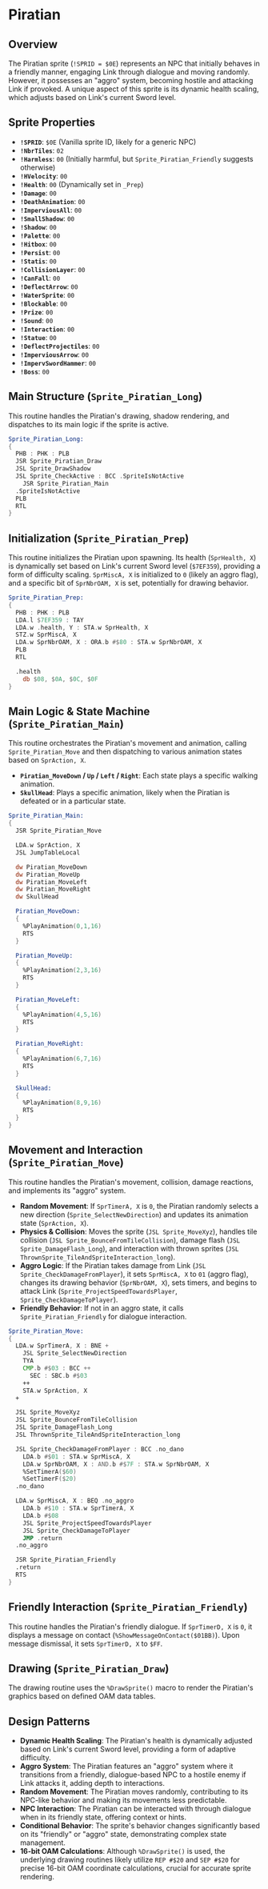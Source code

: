 # Piratian

## Overview
The Piratian sprite (`!SPRID = $0E`) represents an NPC that initially behaves in a friendly manner, engaging Link through dialogue and moving randomly. However, it possesses an "aggro" system, becoming hostile and attacking Link if provoked. A unique aspect of this sprite is its dynamic health scaling, which adjusts based on Link's current Sword level.

## Sprite Properties
*   **`!SPRID`**: `$0E` (Vanilla sprite ID, likely for a generic NPC)
*   **`!NbrTiles`**: `02`
*   **`!Harmless`**: `00` (Initially harmful, but `Sprite_Piratian_Friendly` suggests otherwise)
*   **`!HVelocity`**: `00`
*   **`!Health`**: `00` (Dynamically set in `_Prep`)
*   **`!Damage`**: `00`
*   **`!DeathAnimation`**: `00`
*   **`!ImperviousAll`**: `00`
*   **`!SmallShadow`**: `00`
*   **`!Shadow`**: `00`
*   **`!Palette`**: `00`
*   **`!Hitbox`**: `00`
*   **`!Persist`**: `00`
*   **`!Statis`**: `00`
*   **`!CollisionLayer`**: `00`
*   **`!CanFall`**: `00`
*   **`!DeflectArrow`**: `00`
*   **`!WaterSprite`**: `00`
*   **`!Blockable`**: `00`
*   **`!Prize`**: `00`
*   **`!Sound`**: `00`
*   **`!Interaction`**: `00`
*   **`!Statue`**: `00`
*   **`!DeflectProjectiles`**: `00`
*   **`!ImperviousArrow`**: `00`
*   **`!ImpervSwordHammer`**: `00`
*   **`!Boss`**: `00`

## Main Structure (`Sprite_Piratian_Long`)
This routine handles the Piratian's drawing, shadow rendering, and dispatches to its main logic if the sprite is active.

```asm
Sprite_Piratian_Long:
{
  PHB : PHK : PLB
  JSR Sprite_Piratian_Draw
  JSL Sprite_DrawShadow
  JSL Sprite_CheckActive : BCC .SpriteIsNotActive
    JSR Sprite_Piratian_Main
  .SpriteIsNotActive
  PLB
  RTL
}
```

## Initialization (`Sprite_Piratian_Prep`)
This routine initializes the Piratian upon spawning. Its health (`SprHealth, X`) is dynamically set based on Link's current Sword level (`$7EF359`), providing a form of difficulty scaling. `SprMiscA, X` is initialized to `0` (likely an aggro flag), and a specific bit of `SprNbrOAM, X` is set, potentially for drawing behavior.

```asm
Sprite_Piratian_Prep:
{
  PHB : PHK : PLB
  LDA.l $7EF359 : TAY
  LDA.w .health, Y : STA.w SprHealth, X
  STZ.w SprMiscA, X
  LDA.w SprNbrOAM, X : ORA.b #$80 : STA.w SprNbrOAM, X
  PLB
  RTL

  .health
    db $08, $0A, $0C, $0F
}
```

## Main Logic & State Machine (`Sprite_Piratian_Main`)
This routine orchestrates the Piratian's movement and animation, calling `Sprite_Piratian_Move` and then dispatching to various animation states based on `SprAction, X`.

*   **`Piratian_MoveDown` / `Up` / `Left` / `Right`**: Each state plays a specific walking animation.
*   **`SkullHead`**: Plays a specific animation, likely when the Piratian is defeated or in a particular state.

```asm
Sprite_Piratian_Main:
{
  JSR Sprite_Piratian_Move

  LDA.w SprAction, X
  JSL JumpTableLocal

  dw Piratian_MoveDown
  dw Piratian_MoveUp
  dw Piratian_MoveLeft
  dw Piratian_MoveRight
  dw SkullHead

  Piratian_MoveDown:
  {
    %PlayAnimation(0,1,16)
    RTS
  }

  Piratian_MoveUp:
  {
    %PlayAnimation(2,3,16)
    RTS
  }

  Piratian_MoveLeft:
  {
    %PlayAnimation(4,5,16)
    RTS
  }

  Piratian_MoveRight:
  {
    %PlayAnimation(6,7,16)
    RTS
  }

  SkullHead:
  {
    %PlayAnimation(8,9,16)
    RTS
  }
}
```

## Movement and Interaction (`Sprite_Piratian_Move`)
This routine handles the Piratian's movement, collision, damage reactions, and implements its "aggro" system.

*   **Random Movement**: If `SprTimerA, X` is `0`, the Piratian randomly selects a new direction (`Sprite_SelectNewDirection`) and updates its animation state (`SprAction, X`).
*   **Physics & Collision**: Moves the sprite (`JSL Sprite_MoveXyz`), handles tile collision (`JSL Sprite_BounceFromTileCollision`), damage flash (`JSL Sprite_DamageFlash_Long`), and interaction with thrown sprites (`JSL ThrownSprite_TileAndSpriteInteraction_long`).
*   **Aggro Logic**: If the Piratian takes damage from Link (`JSL Sprite_CheckDamageFromPlayer`), it sets `SprMiscA, X` to `01` (aggro flag), changes its drawing behavior (`SprNbrOAM, X`), sets timers, and begins to attack Link (`Sprite_ProjectSpeedTowardsPlayer`, `Sprite_CheckDamageToPlayer`).
*   **Friendly Behavior**: If not in an aggro state, it calls `Sprite_Piratian_Friendly` for dialogue interaction.

```asm
Sprite_Piratian_Move:
{
  LDA.w SprTimerA, X : BNE +
    JSL Sprite_SelectNewDirection
    TYA
    CMP.b #$03 : BCC ++
      SEC : SBC.b #$03
    ++
    STA.w SprAction, X
  +

  JSL Sprite_MoveXyz
  JSL Sprite_BounceFromTileCollision
  JSL Sprite_DamageFlash_Long
  JSL ThrownSprite_TileAndSpriteInteraction_long

  JSL Sprite_CheckDamageFromPlayer : BCC .no_dano
    LDA.b #$01 : STA.w SprMiscA, X
    LDA.w SprNbrOAM, X : AND.b #$7F : STA.w SprNbrOAM, X
    %SetTimerA($60)
    %SetTimerF($20)
  .no_dano

  LDA.w SprMiscA, X : BEQ .no_aggro
    LDA.b #$10 : STA.w SprTimerA, X
    LDA.b #$08
    JSL Sprite_ProjectSpeedTowardsPlayer
    JSL Sprite_CheckDamageToPlayer
    JMP .return
  .no_aggro

  JSR Sprite_Piratian_Friendly
  .return
  RTS
}
```

## Friendly Interaction (`Sprite_Piratian_Friendly`)
This routine handles the Piratian's friendly dialogue. If `SprTimerD, X` is `0`, it displays a message on contact (`%ShowMessageOnContact($01BB)`). Upon message dismissal, it sets `SprTimerD, X` to `$FF`.

## Drawing (`Sprite_Piratian_Draw`)
The drawing routine uses the `%DrawSprite()` macro to render the Piratian's graphics based on defined OAM data tables.

## Design Patterns
*   **Dynamic Health Scaling**: The Piratian's health is dynamically adjusted based on Link's current Sword level, providing a form of adaptive difficulty.
*   **Aggro System**: The Piratian features an "aggro" system where it transitions from a friendly, dialogue-based NPC to a hostile enemy if Link attacks it, adding depth to interactions.
*   **Random Movement**: The Piratian moves randomly, contributing to its NPC-like behavior and making its movements less predictable.
*   **NPC Interaction**: The Piratian can be interacted with through dialogue when in its friendly state, offering context or hints.
*   **Conditional Behavior**: The sprite's behavior changes significantly based on its "friendly" or "aggro" state, demonstrating complex state management.
*   **16-bit OAM Calculations**: Although `%DrawSprite()` is used, the underlying drawing routines likely utilize `REP #$20` and `SEP #$20` for precise 16-bit OAM coordinate calculations, crucial for accurate sprite rendering.
